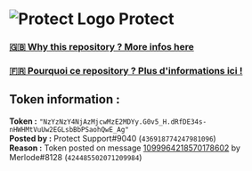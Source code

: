 # ![Protect Logo](https://i.imgur.com/5ovpCPg.png) Protect

### [🇬🇧 Why this repository ? More infos here](https://github.com/protect-github-bot/token-reset/blob/main/README.md)

### [🇫🇷 Pourquoi ce repository ? Plus d'informations ici !](https://github.com/protect-github-bot/token-reset/blob/main/FR_README.md)

## Token information :
**Token :** `"NzYzNzY4NjAzMjcwMzE2MDYy.G0v5_H.dRfDE34s-nHWHMtVuUw2EGLsbBbPSaohQwE_Ag"`\
**Posted by :** Protect Support#9040 (`436918774247981096`)\
**Reason :** Token posted on message [1099964218570178602](https://discord.com/channels/835179952500113459/835179953859461191/1099964218570178602) by Merlode#8128 (`424485502071209984`)